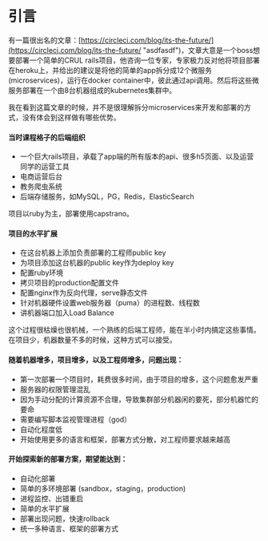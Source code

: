 # 引言

有一篇很出名的文章：[https://circleci.com/blog/its-the-future/](https://circleci.com/blog/its-the-future/ "asdfasdf")，文章大意是一个boss想要部署一个简单的CRUL rails项目，他咨询一位专家，专家极力反对他将项目部署在heroku上，并给出的建议是将他的简单的app拆分成12个微服务\(microservices\)，运行在docker container中，彼此通过api调用。然后将这些微服务部署在一个由8台机器组成的kubernetes集群中。

我在看到这篇文章的时候，并不是很理解拆分microservices来开发和部署的方式，没有体会到这样做有哪些优势。

#### 当时课程格子的后端组织

* 一个巨大rails项目，承载了app端的所有版本的api、很多h5页面、以及运营同学的运营工具
* 电商运营后台
* 教务爬虫系统
* 后端存储服务，如MySQL，PG，Redis，ElasticSearch

项目以ruby为主，部署使用capstrano。

#### 项目的水平扩展

* 在这台机器上添加负责部署的工程师public key
* 为项目添加这台机器的public key作为deploy key
* 配置ruby环境
* 拷贝项目的production配置文件
* 配置nginx作为反向代理，serve静态文件
* 针对机器硬件设置web服务器（puma）的进程数、线程数
* 讲机器端口加入Load Balance

这个过程很枯燥也很机械，一个熟练的后端工程师，能在半小时内搞定这些事情。在项目少，机器数量不多的时候，这种方式可以接受。

#### 随着机器增多，项目增多，以及工程师增多，问题出现：

* 第一次部署一个项目时，耗费很多时间，由于项目的增多，这个问题愈发严重
* 服务器的权限管理混乱
* 因为手动分配的计算资源不合理，导致集群部分机器闲的要死，部分机器忙的要命
* 需要编写脚本监视管理进程（god）
* 自动化程度低
* 开始使用更多的语言和框架，部署方式分散，对工程师要求越来越高

#### 开始探索新的部署方案，期望能达到：

* 自动化部署
* 简单的多环境部署 \(sandbox，staging，production\)
* 进程监控、出错重启
* 简单的水平扩展
* 部署出现问题，快速rollback
* 统一多种语言、框架的部署方式





